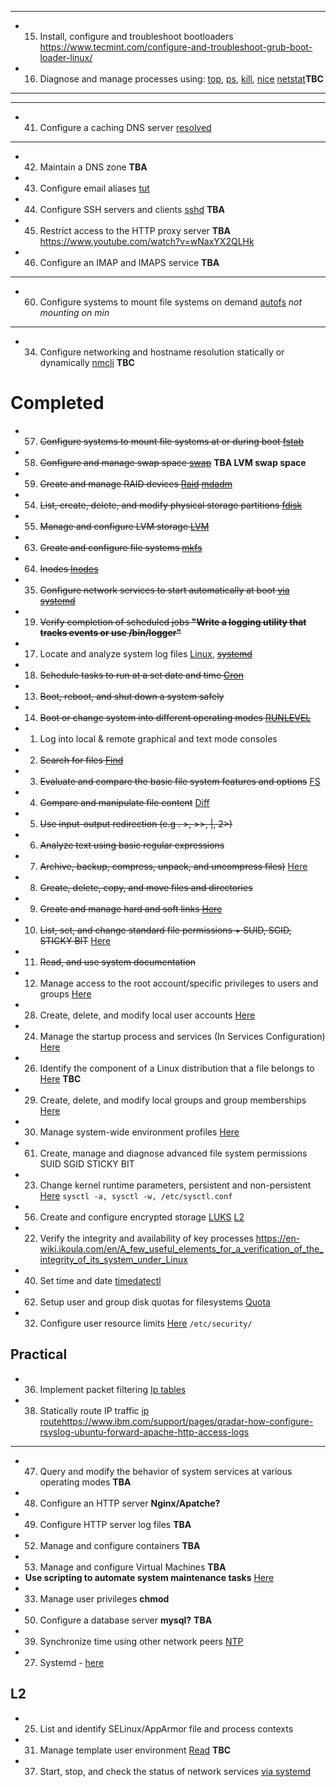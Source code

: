 

---
* 15. Install, configure and troubleshoot bootloaders https://www.tecmint.com/configure-and-troubleshoot-grub-boot-loader-linux/
* 16. Diagnose and manage processes using: [top](/top.md), [ps](/ps.md), [kill](/kill.md), [nice](/nice.md) [netstat](/netstat.md)**TBC**



---
---
* 41. Configure a caching DNS server [resolved](/dns_caching.md)
---
* 42. Maintain a DNS zone **TBA**
* 43. Configure email aliases [tut](/https://www.walkernews.net/2008/01/16/how-to-setup-email-alias-in-red-hat-linux/)
* 44. Configure SSH servers and clients [sshd](/ssh_config.md) **TBA**
* 45. Restrict access to the HTTP proxy server **TBA** https://www.youtube.com/watch?v=wNaxYX2QLHk
* 46. Configure an IMAP and IMAPS service **TBA**
---


* 60. Configure systems to mount file systems on demand [autofs](/autofs.md) *not mounting on min*
---



* 34. Configure networking and hostname resolution statically or dynamically [nmcli](/nmcli.md) **TBC**




# Completed

* 57. <s>Configure systems to mount file systems at or during boot [fstab](/topics1/fstab.md)</s>
* 58. <s>Configure and manage swap space [swap](/swap.md)</s> **TBA LVM swap space**
* 59. <s>Create and manage RAID devices [Raid](/RAID/raid.md) [mdadm](/topics1/mdadm/mdadm.md)</s>
* 54. <s>List, create, delete, and modify physical storage partitions [fdisk](/command_line_utilities/fdisk.md)</s>
* 55. <s>Manage and configure LVM storage [LVM](/topics1/lvm.md) </s>
* 63. <s>Create and configure file systems [mkfs](/topics1/mkfs.md)</s>
* 64. <s>Inodes [Inodes](/topics1/inode.md)</s>
* 35. <s>Configure network services to start automatically at boot [via systemd](/start_stop_network_service.md)</s>
* 19. <s>Verify completion of scheduled jobs **"Write a logging utility that tracks events or use /bin/logger"**</s>


* 17. Locate and analyze system log files [Linux](/logging.md), <s>[systemd](/loggd.md)</s> 
* 18. <s>Schedule tasks to run at a set date and time [Cron](/cron.md)</s>

* 13. <s>Boot, reboot, and shut down a system safely</s>
* 14. <s>Boot or change system into different operating modes [RUNLEVEL](/run_levels.md)</s>
* 1. Log into local & remote graphical and text mode consoles
* 2. <s>Search for files [Find](/find.md)</s>
* 3. <s>Evaluate and compare the basic file system features and options</s> [FS](/topics1/fs/fs.md)
* 4. <s>Compare and manipulate file content</s> [Diff](/topics1/diff.md)
* 5. <s>Use input-output redirection (e.g . >, >>, |, 2>)</s>
* 6. <s>Analyze text using basic regular expressions</s>
* 7. <s>Archive, backup, compress, unpack, and uncompress files)</s> [Here](/topics1/compress/compress_backup.md)
* 8. <s>Create, delete, copy, and move files and directories</s>
* 9. <s>Create and manage hard and soft links [Here](/topics1/links.md)</s>
* 10. <s>List, set, and change standard file permissions + SUID, SGID, STICKY BIT</s> [Here](/file_perrmissions.md)
* 11. <s>Read, and use system documentation</s>
* 12. Manage access to the root account/specific privileges to users and groups [Here](/root_access.md)
* 28. Create, delete, and modify local user accounts [Here](/user_administration.md)

* 24. Manage the startup process and services (In Services Configuration) [Here](/systemd.md)
* 26. Identify the component of a Linux distribution that a file belongs to [Here](/identify_which_file_belongs_to.md) **TBC**
* 29. Create, delete, and modify local groups and group memberships [Here](/topic1/gpasswd.md)
* 30. Manage system-wide environment profiles [Here](/env_profiles.md)
* 61. Create, manage and diagnose advanced file system permissions SUID SGID STICKY BIT

* 23. Change kernel runtime parameters, persistent and non-persistent [Here](/runtime_parameters.md) `sysctl -a, sysctl -w, /etc/sysctl.conf`
* 56. Create and configure encrypted storage [LUKS](/encrypted_storage.md) [L2](/luks2.md)
* 22. Verify the integrity and availability of key processes https://en-wiki.ikoula.com/en/A_few_useful_elements_for_a_verification_of_the_integrity_of_its_system_under_Linux
* 40. Set time and date [timedatectl](/timedatectl.md)
* 62. Setup user and group disk quotas for filesystems [Quota](/quota.md)
* 32. Configure user resource limits [Here](/usr_resource_limits.md) `/etc/security/`

## Practical

* 36. Implement packet filtering [Ip tables](/packet_filtering.md)
* 38. Statically route IP traffic [ip route](/static_ip_routing.md)https://www.ibm.com/support/pages/qradar-how-configure-rsyslog-ubuntu-forward-apache-http-access-logs
---
* 47. Query and modify the behavior of system services at various operating modes **TBA**
* 48. Configure an HTTP server **Nginx/Apatche?**
* 49. Configure HTTP server log files **TBA**
* 52. Manage and configure containers **TBA**
* 53. Manage and configure Virtual Machines **TBA**
* **Use scripting to automate system maintenance tasks**  [Here](/scripts_for_system_maintenance/)
* 33. Manage user privileges **chmod**
* 50. Configure a database server **mysql?** **TBA** 
* 39. Synchronize time using other network peers [NTP](/ntp.md)
* 27. Systemd - [here](/systemd.md) 


## L2

* 25. List and identify SELinux/AppArmor file and process contexts
* 31. Manage template user environment [Read](/template_usr_env.md) **TBC**
* 37. Start, stop, and check the status of network services [via systemd](/start_stop_network_service.md)